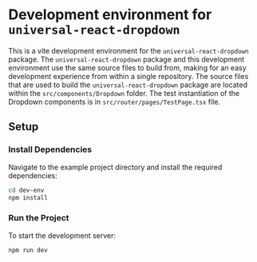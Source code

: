 # Development environment for `universal-react-dropdown`

This is a vite development environment for the `universal-react-dropdown` package. The `universal-react-dropdown` package and this development environment use the same source files to build from, making for an easy development experience from within a single repository. The source files that are used to build the `universal-react-dropdown` package are located within the `src/components/Dropdown` folder. The test instantiation of the Dropdown components is in `src/router/pages/TestPage.tsx` file.

## Setup

### Install Dependencies

Navigate to the example project directory and install the required dependencies:

```bash
cd dev-env
npm install
```

### Run the Project

To start the development server:

```bash
npm run dev
```

